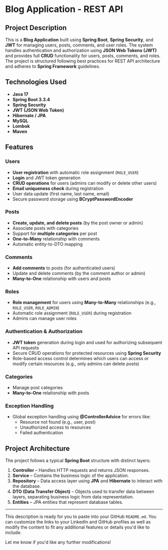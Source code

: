 
# Blog Application - REST API

## Project Description

This is a **Blog Application** built using **Spring Boot**, **Spring Security**, and **JWT** for managing users, posts, comments, and user roles. The system handles authentication and authorization using **JSON Web Tokens (JWT)** and provides full **CRUD** functionality for users, posts, comments, and roles. The project is structured following best practices for REST API architecture and adheres to **Spring Framework** guidelines.

## Technologies Used

- **Java 17**
- **Spring Boot 3.3.4**
- **Spring Security**
- **JWT (JSON Web Token)**
- **Hibernate / JPA**
- **MySQL**
- **Lombok**
- **Maven**

## Features

### Users

- **User registration** with automatic role assignment (`ROLE_USER`)
- **Login** and JWT token generation
- **CRUD operations** for users (admins can modify or delete other users)
- **Email uniqueness check** during registration
- User data update (first name, last name, email)
- Secure password storage using **BCryptPasswordEncoder**

### Posts

- **Create, update, and delete posts** (by the post owner or admin)
- Associate posts with categories
- Support for **multiple categories** per post
- **One-to-Many** relationship with comments
- Automatic entity-to-DTO mapping

### Comments

- **Add comments** to posts (for authenticated users)
- Update and delete comments (by the comment author or admin)
- **Many-to-One** relationship with users and posts

### Roles

- **Role management** for users using **Many-to-Many** relationships (e.g., `ROLE_USER`, `ROLE_ADMIN`)
- Automatic role assignment (`ROLE_USER`) during registration
- Admins can manage user roles

### Authentication & Authorization

- **JWT token** generation during login and used for authorizing subsequent API requests
- Secure CRUD operations for protected resources using **Spring Security**
- Role-based access control determines which users can access or modify certain resources (e.g., only admins can delete posts)

### Categories

- Manage post categories
- **Many-to-One** relationship with posts

### Exception Handling

- Global exception handling using **@ControllerAdvice** for errors like:
  - Resource not found (e.g., user, post)
  - Unauthorized access to resources
  - Failed authentication

## Project Architecture

The project follows a typical **Spring Boot** structure with distinct layers:

1. **Controller** – Handles HTTP requests and returns JSON responses.
2. **Service** – Contains the business logic of the application.
3. **Repository** – Data access layer using **JPA** and **Hibernate** to interact with the database.
4. **DTO (Data Transfer Object)** – Objects used to transfer data between layers, separating business logic from data representation.
5. **Entities** – JPA entities that represent database tables.


---

This description is ready for you to paste into your GitHub `README.md`. You can customize the links to your LinkedIn and GitHub profiles as well as modify the content to fit any additional features or details you'd like to include.

Let me know if you'd like any further modifications!
